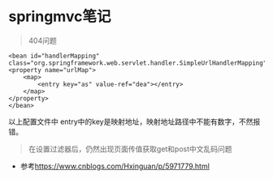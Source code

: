 # springmvc笔记

> 404问题
	
    <bean id="handlerMapping" class="org.springframework.web.servlet.handler.SimpleUrlHandlerMapping">
    <property name="urlMap">
    	<map>
    		<entry key="as" value-ref="dea"></entry>
    	</map>
    </property>
    </bean>
以上配置文件中 entry中的key是映射地址，映射地址路径中不能有数字，不然报错。


> 在设置过滤器后，仍然出现页面传值获取get和post中文乱码问题

- 参考<https://www.cnblogs.com/Hxinguan/p/5971779.html>